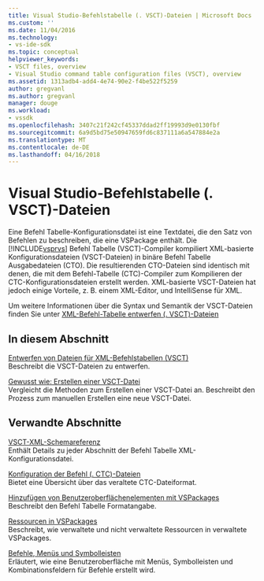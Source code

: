 ```yaml
---
title: Visual Studio-Befehlstabelle (. VSCT)-Dateien | Microsoft Docs
ms.custom: ''
ms.date: 11/04/2016
ms.technology:
- vs-ide-sdk
ms.topic: conceptual
helpviewer_keywords:
- VSCT files, overview
- Visual Studio command table configuration files (VSCT), overview
ms.assetid: 1313adb4-add4-4e74-90e2-f4be522f5259
author: gregvanl
ms.author: gregvanl
manager: douge
ms.workload:
- vssdk
ms.openlocfilehash: 3407c21f242cf45337ddad2ff19993d9e0130fbf
ms.sourcegitcommit: 6a9d5bd75e50947659fd6c837111a6a547884e2a
ms.translationtype: MT
ms.contentlocale: de-DE
ms.lasthandoff: 04/16/2018
---
```

# <a name="visual-studio-command-table-vsct-files"></a>Visual Studio-Befehlstabelle (. VSCT)-Dateien
Eine Befehl Tabelle-Konfigurationsdatei ist eine Textdatei, die den Satz von Befehlen zu beschreiben, die eine VSPackage enthält. Die [!INCLUDE[vsprvs](../../code-quality/includes/vsprvs_md.md)] Befehl Tabelle (VSCT)-Compiler kompiliert XML-basierte Konfigurationsdateien (VSCT-Dateien) in binäre Befehl Tabelle Ausgabedateien (CTO). Die resultierenden CTO-Dateien sind identisch mit denen, die mit dem Befehl-Tabelle (CTC)-Compiler zum Kompilieren der CTC-Konfigurationsdateien erstellt werden. XML-basierte VSCT-Dateien hat jedoch einige Vorteile, z. B. einem XML-Editor, und IntelliSense für XML.  
  
 Um weitere Informationen über die Syntax und Semantik der VSCT-Dateien finden Sie unter [XML-Befehl-Tabelle entwerfen (. VSCT)-Dateien](../../extensibility/internals/designing-xml-command-table-dot-vsct-files.md)  
  
## <a name="in-this-section"></a>In diesem Abschnitt  
 [Entwerfen von Dateien für XML-Befehlstabellen (VSCT)](../../extensibility/internals/designing-xml-command-table-dot-vsct-files.md)  
 Beschreibt die VSCT-Dateien zu entwerfen.  
  
 [Gewusst wie: Erstellen einer VSCT-Datei](../../extensibility/internals/how-to-create-a-dot-vsct-file.md)  
 Vergleicht die Methoden zum Erstellen einer VSCT-Datei an. Beschreibt den Prozess zum manuellen Erstellen eine neue VSCT-Datei.  
  
## <a name="related-sections"></a>Verwandte Abschnitte  
 [VSCT-XML-Schemareferenz](../../extensibility/vsct-xml-schema-reference.md)  
 Enthält Details zu jeder Abschnitt der Befehl Tabelle XML-Konfigurationsdatei.  
  
 [Konfiguration der Befehl (. CTC)-Dateien](http://msdn.microsoft.com/en-us/3413dda1-f372-4669-bcf0-c64d3463842c)  
 Bietet eine Übersicht über das veraltete CTC-Dateiformat.  
  
 [Hinzufügen von Benutzeroberflächenelementen mit VSPackages](../../extensibility/internals/how-vspackages-add-user-interface-elements.md)  
 Beschreibt den Befehl Tabelle Formatangabe.  
  
 [Ressourcen in VSPackages](../../extensibility/internals/resources-in-vspackages.md)  
 Beschreibt, wie verwaltete und nicht verwaltete Ressourcen in verwaltete VSPackages.  
  
 [Befehle, Menüs und Symbolleisten](../../extensibility/internals/commands-menus-and-toolbars.md)  
 Erläutert, wie eine Benutzeroberfläche mit Menüs, Symbolleisten und Kombinationsfeldern für Befehle erstellt wird.